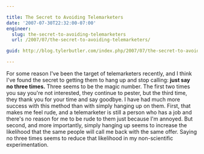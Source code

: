 ```yaml
---

title: The Secret to Avoiding Telemarketers
date: '2007-07-30T22:32:00-07:00'
engineer:
  slug: the-secret-to-avoiding-telemarketers
  url: /2007/07/the-secret-to-avoiding-telemarketers/

guid: http://blog.tylerbutler.com/index.php/2007/07/the-secret-to-avoiding-telemarketers/

---
```


For some reason I've been the target of telemarketers recently, and I think
I've found the secret to getting them to hang up and stop calling: **just say no
three times.** Three seems to be the magic number. The first two times you say
you're not interested, they continue to pester, but the third time, they thank
you for your time and say goodbye. I have had much more success with this
method than with simply hanging up on them. First, that makes me feel rude,
and a telemarketer is still a person who has a job and there's no reason for
me to be rude to them just because I'm annoyed. But second, and more
importantly, simply hanging up seems to increase the likelihood that the same
people will call me back with the same offer. Saying no three times seems to
reduce that likelihood in my non-scientific experimentation.

